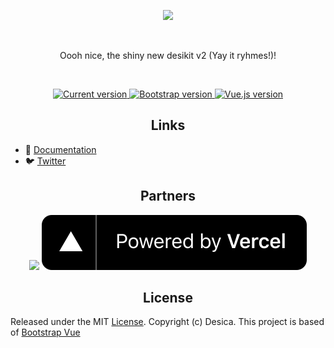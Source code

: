 <p align="center">
  <a href="https://beta.kit.desica.uk/">
    <img src="https://static.desica.uk/hotlink-ok/Logo-Prod-Transparent-Purple%40Small.png" width="200">
  </a>
</p>
<br>

<p align="center">
  Oooh nice, the shiny new desikit v2 (Yay it ryhmes!)!
</p>
<br>

<p align="center">
  <a href="https://www.npmjs.com/package/desikit">
    <img src="https://flat.badgen.net/npm/v/desikit" alt="Current version">
  </a>
  <a href="https://getbootstrap.com/docs">
    <img src="https://flat.badgen.net/badge/bootstrap/4.5.x/563d7c" alt="Bootstrap version">
  </a>
  <a href="https://vuejs.org">
    <img src="https://flat.badgen.net/badge/vue.js/2.6.x/4fc08d" alt="Vue.js version">
  </a>
</p>

<h2 align="center">Links</h2>

- 📘 [Documentation](https://beta.kit.desica.uk/)
- 🐦 [Twitter](https://twitter.com/desicaweb)

<h2 align="center">Partners</h2>

<p align="center">
  <a href="https://desica.uk/?utm_source=desikit" target="_blank" rel="noopener"><img src="https://static.desica.uk/hotlink-ok/badge.svg"></a>
  <a href="https://vercel.com/?utm_source=desikit" target="_blank" rel="noopener"><img src="https://github.com/bootstrap-vue/bootstrap-vue/raw/master/static/powered-by-vercel.svg" alt="Powered by Vercel"></a>
</p>

<h2 align="center">License</h2>

Released under the MIT [License](./LICENSE). Copyright (c) Desica. This project is based of [Bootstrap Vue](https://github.com/bootstrap-vue/bootstrap-vue)
